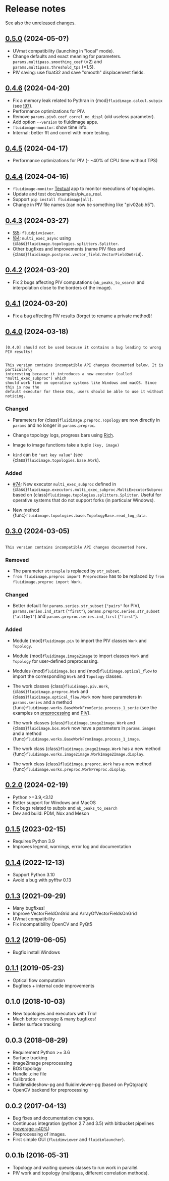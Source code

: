 # Release notes

See also the
[unreleased changes](https://foss.heptapod.net/fluiddyn/fluidimage/-/compare/0.5.0...branch%2Fdefault).

## [0.5.0] (2024-05-0?)

- UVmat compatibility (launching in "local" mode).
- Change defaults and exact meaning for parameters. `params.multipass.smoothing_coef`
  (=2) and `params.multipass.threshold_tps` (=1.5).
- PIV saving: use float32 and save "smooth" displacement fields.

## [0.4.6] (2024-04-20)

- Fix a memory leak related to Pythran in {mod}`fluidimage.calcul.subpix` (see
  [!97](https://foss.heptapod.net/fluiddyn/fluidimage/-/merge_requests/97)).
- Performance optimizations for PIV.
- Remove `params.piv0.coef_correl_no_displ` (old useless parameter).
- Add option `--version` to fluidimage apps.
- `fluidimage-monitor`: show time info.
- Internal: better fft and correl with more testing.

## [0.4.5] (2024-04-17)

- Performance optimizations for PIV (- ~40% of CPU time without TPS)

## [0.4.4] (2024-04-16)

- `fluidimage-monitor` [Textual](https://textual.textualize.io/) app to monitor
  executions of topologies.
- Update and test doc/examples/piv_as_real.
- Support `pip install fluidimage[all]`.
- Change in PIV file names (can now be something like "piv02ab.h5").

## [0.4.3] (2024-03-27)

- [!85](https://foss.heptapod.net/fluiddyn/fluidimage/-/merge_requests/85):
  `fluidpivviewer`.
- [!84](https://foss.heptapod.net/fluiddyn/fluidimage/-/merge_requests/84):
  `multi_exec_async` using {class}`fluidimage.topologies.splitters.Splitter`.
- Other bugfixes and improvements (name PIV files and
  {class}`fluidimage.postproc.vector_field.VectorFieldOnGrid`).

## [0.4.2] (2024-03-20)

- Fix 2 bugs affecting PIV computations (`nb_peaks_to_search` and interpolation close to
  the borders of the image).

## [0.4.1] (2024-03-20)

- Fix a bug affecting PIV results (forget to rename a private method)!

## [0.4.0] (2024-03-18)

```{danger}

[0.4.0] should not be used because it contains a bug leading to wrong PIV results!

```

```{warning}

This version contains incompatible API changes documented below. It is particularly
interesting because it introduces a new executor (called "multi_exec_subproc") which
should work fine on operative systems like Windows and macOS. Since this is now the
default executor for these OSs, users should be able to use it without noticing.

```

### Changed

- Parameters for {class}`fluidimage.preproc.Topology` are now directly in `params` and no
  longer in `params.preproc`.

- Change topology logs, progress bars using [Rich](https://rich.readthedocs.io).

- Image to image functions take a tuple `(key, image)`

- `kind` can be `"eat key value"` (see {class}`fluidimage.topologies.base.Work`).

### Added

- [#74](https://foss.heptapod.net/fluiddyn/fluidimage/-/merge_requests/74): New executor
  `multi_exec_subproc` defined in
  {class}`fluidimage.executors.multi_exec_subproc.MultiExecutorSubproc` based on
  {class}`fluidimage.topologies.splitters.Splitter`. Useful for operative systems that do
  not support forks (in particular Windows).

- New method {func}`fluidimage.topologies.base.TopologyBase.read_log_data`.

## [0.3.0] (2024-03-05)

```{warning}

This version contains incompatible API changes documented here.

```

### Removed

- The parameter `strcouple` is replaced by `str_subset`.
- `from fluidimage.preproc import PreprocBase` has to be replaced by
  `from fluidimage.preproc import Work`.

### Changed

- Better default for `params.series.str_subset` (`"pairs"` for PIV),
  `params.series.ind_start` (`"first"`), `params.preproc.series.str_subset` (`"all1by1"`)
  and `params.preproc.series.ind_first` (`"first"`).

### Added

- Module {mod}`fluidimage.piv` to import the PIV classes `Work` and `Topology`.

- Module {mod}`fluidimage.image2image` to import classes `Work` and `Topology` for
  user-defined preprocessing.

- Modules {mod}`fluidimage.bos` and {mod}`fluidimage.optical_flow` to import the
  corresponding `Work` and `Topology` classes.

- The work classes {class}`fluidimage.piv.Work`, {class}`fluidimage.preproc.Work` and
  {class}`fluidimage.optical_flow.Work` now have parameters in `params.series` and a
  method {func}`fluidimage.works.BaseWorkFromSerie.process_1_serie` (see the examples on
  [preprocessing](./examples/preproc.md) and [PIV](./examples/piv_try_params.md)).

- The work classes {class}`fluidimage.image2image.Work` and {class}`fluidimage.bos.Work`
  now have a parameters in `params.images` and a method
  {func}`fluidimage.works.BaseWorkFromImage.process_1_image`.

- The work class {class}`fluidimage.image2image.Work` has a new method
  {func}`fluidimage.works.image2image.WorkImage2Image.display`.

- The work class {class}`fluidimage.preproc.Work` has a new method
  {func}`fluidimage.works.preproc.WorkPreproc.display`.

## [0.2.0] (2024-02-19)

- Python >=3.9,\<3.12
- Better support for Windows and MacOS
- Fix bugs related to subpix and `nb_peaks_to_search`
- Dev and build: PDM, Nox and Meson

## [0.1.5] (2023-02-15)

- Requires Python 3.9
- Improves legend, warnings, error log and documentation

## [0.1.4] (2022-12-13)

- Support Python 3.10
- Avoid a bug with pyfftw 0.13

## [0.1.3] (2021-09-29)

- Many bugfixes!
- Improve VectorFieldOnGrid and ArrayOfVectorFieldsOnGrid
- UVmat compatibility
- Fix incompatibility OpenCV and PyQt5

## [0.1.2] (2019-06-05)

- Bugfix install Windows

## [0.1.1] (2019-05-23)

- Optical flow computation
- Bugfixes + internal code improvements

## 0.1.0 (2018-10-03)

- New topologies and executors with Trio!
- Much better coverage & many bugfixes!
- Better surface tracking

## 0.0.3 (2018-08-29)

- Requirement Python >= 3.6
- Surface tracking
- image2image preprocessing
- BOS topology
- Handle .cine file
- Calibration
- fluidimslideshow-pg and fluidimviewer-pg (based on PyQtgraph)
- OpenCV backend for preprocessing

## 0.0.2 (2017-04-13)

- Bug fixes and documentation changes.
- Continuous integration (python 2.7 and 3.5) with bitbucket pipelines
  ([coverage ~40%](https://codecov.io/gh/fluiddyn/fluidimage))
- Preprocessing of images.
- First simple GUI (`fluidimviewer` and `fluidimlauncher`).

## 0.0.1b (2016-05-31)

- Topology and waiting queues classes to run work in parallel.
- PIV work and topology (multipass, different correlation methods).

[0.1.1]: https://foss.heptapod.net/fluiddyn/fluidimage/-/compare/0.1.0...0.1.1
[0.1.2]: https://foss.heptapod.net/fluiddyn/fluidimage/-/compare/0.1.1...0.1.2
[0.1.3]: https://foss.heptapod.net/fluiddyn/fluidimage/-/compare/0.1.2...0.1.3
[0.1.4]: https://foss.heptapod.net/fluiddyn/fluidimage/-/compare/0.1.3...0.1.4
[0.1.5]: https://foss.heptapod.net/fluiddyn/fluidimage/-/compare/0.1.4...0.1.5
[0.2.0]: https://foss.heptapod.net/fluiddyn/fluidimage/-/compare/0.1.5...0.2.0
[0.3.0]: https://foss.heptapod.net/fluiddyn/fluidimage/-/compare/0.2.0...0.3.0
[0.4.0]: https://foss.heptapod.net/fluiddyn/fluidimage/-/compare/0.3.0...0.4.0
[0.4.1]: https://foss.heptapod.net/fluiddyn/fluidimage/-/compare/0.4.0...0.4.1
[0.4.2]: https://foss.heptapod.net/fluiddyn/fluidimage/-/compare/0.4.1...0.4.2
[0.4.3]: https://foss.heptapod.net/fluiddyn/fluidimage/-/compare/0.4.2...0.4.3
[0.4.4]: https://foss.heptapod.net/fluiddyn/fluidimage/-/compare/0.4.3...0.4.4
[0.4.5]: https://foss.heptapod.net/fluiddyn/fluidimage/-/compare/0.4.4...0.4.5
[0.4.6]: https://foss.heptapod.net/fluiddyn/fluidimage/-/compare/0.4.5...0.4.6
[0.5.0]: https://foss.heptapod.net/fluiddyn/fluidimage/-/compare/0.4.6...0.5.0
